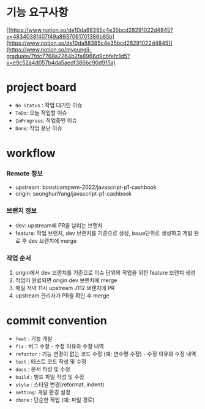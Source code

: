 # 기능 요구사항

[[https://www.notion.so/de10da88385c4e35bcd28291022d4845?v=4834038f407f49a8937061701386b85b](https://www.notion.so/de10da88385c4e35bcd28291022d4845)](https://www.notion.so/myoungji-graduate/7fdc7768a2264b2fa8966d9cbfefc1d5?v=e9c52a4d057b4da5aedf386bc90d915a)

# project board

- `No Status` : 작업 대기인 이슈
- `ToDo`: 오늘 작업할 이슈
- `InProgress`: 작업중인 이슈
- `Done`: 작업 끝난 이슈 

# workflow

### **Remote 정보**

- upstream: boostcampwm-2022/javascript-p1-cashbook
- origin: seonghunYang/javascript-p1-cashbook

### **브랜치 정보**

- dev: upstream에 PR을 날리는 브랜치
- feature: 작업 브랜치, dev 브랜치를 기준으로 생성, issue단위로 생성하고 개발 완료 후 dev 브랜치에 merge

### **작업 순서**

1. origin에서 dev 브랜치를 기준으로 이슈 단위의 작업을 위한 feature 브랜치 생성
2. 작업이 완료되면 origin dev 브랜치에 merge
3. 매일 저녁 11시 upstream J112 브랜치에 PR
4. upstream 관리자가 PR을 확인 후 merge

# commit convention

- `feat` : 기능 개발
- `fix` : 버그 수정 - 수정 이유와 수정 내역
- `refactor` : 기능 변경이 없는 코드 수정 (예: 변수명 수정) - 수정 이유와 수정 내역
- `test` : 테스트 코드 작성 및 수정
- `docs` : 문서 작성 및 수정
- `build` : 빌드 파일 작성 및 수정
- `style` : 스타일 변경(reformat, indent)
- `setting`: 개발 환경 설정
- `chore` : 단순한 작업 (예: 파일 경로)